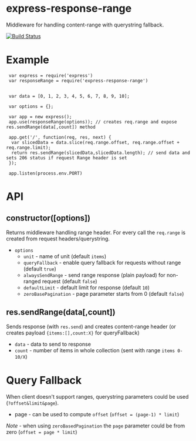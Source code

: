 # express-response-range

Middleware for handling content-range with querystring fallback.

[![Build Status](https://travis-ci.org/jakubknejzlik/express-response-range.svg?branch=master)](https://travis-ci.org/jakubknejzlik/express-response-range)

# Example

```
 var express = require('express')
 var responseRange = require('express-response-range')


 var data = [0, 1, 2, 3, 4, 5, 6, 7, 8, 9, 10];

 var options = {};
 
 var app = new express();
 app.use(responseRange(options)); // creates req.range and expose res.sendRange(data[,count]) method
    
 app.get('/', function(req, res, next) {
  var slicedData = data.slice(req.range.offset, req.range.offset + req.range.limit);
  return res.sendRange(slicedData,slicedData.length); // send data and sets 206 status if request Range header is set 
 });

 app.listen(process.env.PORT)

```

# API

## constructor([options])

Returns middleware handling range header. For every call the `req.range` is created from request headers/querystring. 

* `options`
    * `unit` - name of unit (default `items`)
    * `queryFallback` - enable query fallback for requests without range (default `true`)
    * `alwaysSendRange` - send range response (plain payload) for non-ranged request (default `false`)
    * `defaultLimit` - default limit for response (default `10`)
    * `zeroBasePagination` - page parameter starts from 0 (default `false`)
    
## res.sendRange(data[,count])

Sends response (with `res.send`) and creates content-range header (or creates payload `{items:[],count:X}` for queryFallback)

* `data` - data to send to response
* `count` - number of items in whole collection (sent with range `items 0-10/X`)


# Query Fallback

When client doesn't support ranges, querystring parameters could be used (`?offset&limit&page`).

* page - can be used to compute `offset` (`offset = (page-1) * limit`)

*Note* - when using `zeroBasedPagination` the `page` parameter could be from zero (`offset = page * limit`)
